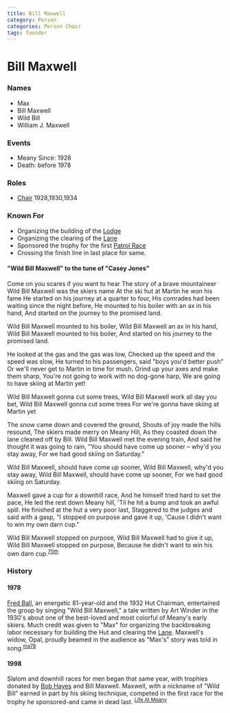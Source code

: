 ```yaml
---
title: Bill Maxwell
category: Person
categories: Person Chair
tags: founder
---
```

# Bill Maxwell
### Names

* Max
* Bill Maxwell
* Wild Bill
* William J. Maxwell

### Events

* Meany Since: 1928
* Death: before 1978

### Roles

* [Chair](Chair) 1928,1930,1934

### Known For

* Organizing the building of the [Lodge](Lodge)
* Organizing the clearing of the [Lane](Lane)
* Sponsored the trophy for the first [Patrol Race](Patrol-Race)
* Crossing the finish line in last place for same.

#### "Wild Bill Maxwell" to the tune of "Casey Jones"

Come on you scares if you want to hear
The story of a brave mountaineer
Wild Bill Maxwell was the skiers name
At the ski hut at Martin he won his fame
He started on his journey at a quarter to four,
His comrades had been waiting since the night before,
He mounted to his boiler with an ax in his hand,
And started on the journey to the promised land.

Wild Bill Maxwell mounted to his boiler,
Wild Bill Maxwell an ax in his hand,
Wild Bill Maxwell mounted to his boiler,
And started on his journey to the promised land.

He looked at the gas and the gas was low,
Checked up the speed and the speed was slow,
He turned to his passengers, said "boys you'd better push"
Or we'll never get to Martin in time for mush.
Grind up your axes and make them sharp,
You're not going to work with no dog-gone harp,
We are going to have skiing at Martin yet!

Wild Bill Maxwell gonna cut some trees,
Wild Bill Maxwell  work all day you bet,
Wild Bill Maxwell  gonna cut some trees
For we're gonna have skiing at Martin yet

The snow came down and covered the ground,
Shouts of joy made the hills resound,
The skiers made merry on Meany Hill,
As they coasted down the lane cleaned off by Bill.
Wild Bill Maxwell met the evening train,
And said he thought it was going to rain,
"You should have come up sooner – why'd you stay away,
For we had good skiing on Saturday."

Wild Bill Maxwell, should have come up sooner,
Wild Bill Maxwell, why'd you stay away,
Wild Bill Maxwell, should have come up sooner,
For we had good skiing on Saturday.

Maxwell gave a cup for a downhill race,
And he himself tried hard to set the pace,
He led the rest down Meany hill,
'Til he hit a bump and took an awful spill.
He finished at the hut a very poor last,
Staggered to the judges and said with a gasp,
"I stopped on purpose and gave it up,
'Cause I didn't want to win my own darn cup."

Wild Bill Maxwell stopped on purpose,
Wild Bill Maxwell had to give it up,
Wild Bill Maxwell stopped on purpose,
Because he didn't want to win his own darn cup.<sup>[75th][]</sup>

### History

#### 1978

[Fred Ball](Fred-Ball), an energetic 81-year-old and the 1932 Hut Chairman, entertained the group by singing "Wild Bill Maxwell," a tale written by Art Winder in the 1930's about one of the best-loved and most colorful of Meany's early skiers. Much credit was given to "Max" for organizing the backbreaking labor necessary for building the Hut and clearing the [Lane](Lane). Maxwell's widow, Opal, proudly beamed in the audience as "Max's" story was told in song.<sup>[ma78][]</sup>

#### 1998

Slalom and downhill races for men began that same year, with trophies donated by [Bob Hayes](Robert-Hayes) and Bill Maxwell. Maxwell, with a nickname of "Wild Bill" earned in part by his skiing technique, competed in the first race for the trophy he sponsored-and came in dead last. <sup>[Life At Meany][life]</sup>


[75th]: Anniversary#75th
[life]: Life-At-Meany-Ski-Hut
[ma78]: Mountaineer-Annual#1978
